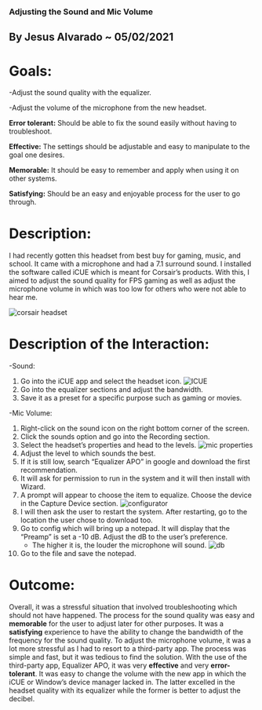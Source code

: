 ### Adjusting the Sound and Mic Volume

## By Jesus Alvarado ~ 05/02/2021

# Goals:

  -Adjust the sound quality with the equalizer.
 
  -Adjust the volume of the microphone from the new headset.

  **Error tolerant:** Should be able to fix the sound easily without having to troubleshoot.
  
  **Effective:** The settings should be adjustable and easy to manipulate to the goal one desires.
  
  **Memorable:** It should be easy to remember and apply when using it on other systems.
  
  **Satisfying:** Should be an easy and enjoyable process for the user to go through.

# Description:
I had recently gotten this headset from best buy for gaming, music, and school. It came with a microphone and had a 7.1 surround sound. I installed the software called iCUE which is meant for Corsair’s products. With this, I aimed to adjust the sound quality for FPS gaming as well as adjust the microphone volume in which was too low for others who were not able to hear me. 

![corsair headset](https://user-images.githubusercontent.com/70178880/116837749-89250380-ab80-11eb-945d-eaea9afe7e4d.JPG)

# Description of the Interaction:

 -Sound:
   1. Go into the iCUE app and select the headset icon.
![ICUE](https://user-images.githubusercontent.com/70178880/116837779-a35ee180-ab80-11eb-979b-f34fff7cda68.JPG)
   2. Go into the equalizer sections and adjust the bandwidth.
   3. Save it as a preset for a specific purpose such as gaming or movies.

 -Mic Volume:
   1. Right-click on the sound icon on the right bottom corner of the screen.
   2. Click the sounds option and go into the Recording section.
   3. Select the headset’s properties and head to the levels.
 ![mic properties](https://user-images.githubusercontent.com/70178880/116837785-a8239580-ab80-11eb-9f96-ce65cc644198.JPG)  
   4. Adjust the level to which sounds the best.
   5. If it is still low, search “Equalizer APO” in google and download the first recommendation.
   6. It will ask for permission to run in the system and it will then install with Wizard.
   7. A prompt will appear to choose the item to equalize. Choose the device in the Capture Device section.
 ![configurator](https://user-images.githubusercontent.com/70178880/116837809-c5586400-ab80-11eb-9cca-f14af886922d.JPG) 
   8. I will then ask the user to restart the system. After restarting, go to the location the user chose to download too.
   9. Go to config which will bring up a notepad. It will display that the “Preamp” is set a -10 dB. Adjust the dB to the user’s preference. 
        - The higher it    is, the louder the microphone will sound.
 ![db](https://user-images.githubusercontent.com/70178880/116837812-c8535480-ab80-11eb-9500-c3d9462febf3.JPG)
   10.  Go to the file and save the notepad. 


 # Outcome:

Overall, it was a stressful situation that involved troubleshooting which should not have happened. The process for the sound quality was easy and **memorable** for the user to adjust later for other purposes. It was a **satisfying** experience to have the ability to change the bandwidth of the frequency for the sound quality. To adjust the microphone volume, it was a lot more stressful as I had to resort to a third-party app. The process was simple and fast, but it was tedious to find the solution. With the use of the third-party app, Equalizer APO, it was very **effective** and very **error-tolerant**. It was easy to change the volume with the new app in which the iCUE or Window’s device manager lacked in. The latter excelled in the headset quality with its equalizer while the former is better to adjust the decibel.
